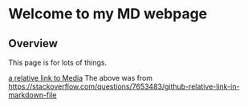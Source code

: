 # Welcome to my MD webpage
## Overview
This page is for lots of things.

[a relative link to Media](media.md)
The above was from https://stackoverflow.com/questions/7653483/github-relative-link-in-markdown-file

